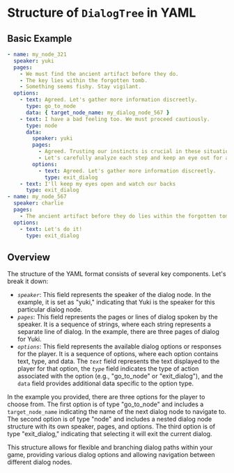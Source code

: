 # Structure of `DialogTree` in YAML

## Basic Example

```yaml
- name: my_node_321
  speaker: yuki
  pages:
    - We must find the ancient artifact before they do.
    - The key lies within the forgotten tomb.
    - Something seems fishy. Stay vigilant.
  options:
    - text: Agreed. Let's gather more information discreetly.
      type: go_to_node
      data: { target_node_name: my_dialog_node_567 }
    - text: I have a bad feeling too. We must proceed cautiously.
      type: node
      data:
        speaker: yuki
        pages:
          - Agreed. Trusting our instincts is crucial in these situations.
          - Let's carefully analyze each step and keep an eye out for any hidden dangers.
        options:
          - text: Agreed. Let's gather more information discreetly.
            type: exit_dialog
    - text: I'll keep my eyes open and watch our backs
      type: exit_dialog
- name: my_node_567
  speaker: charlie
  pages:
    - The ancient artifact before they do lies within the forgotten tomb.
  options:
    - text: Let's do it!
      type: exit_dialog
```

## Overview

The structure of the YAML format consists of several key components. Let's break it down:

- *`speaker`*: This field represents the speaker of the dialog node. In the example, it is set as "yuki," indicating that Yuki is the speaker for this particular dialog node.
- *`pages`*: This field represents the pages or lines of dialog spoken by the speaker. It is a sequence of strings, where each string represents a separate line of dialog. In the example, there are three pages of dialog for Yuki.
- *`options`*: This field represents the available dialog options or responses for the player. It is a sequence of options, where each option contains text, type, and data. The *`text`* field represents the text displayed to the player for that option, the *`type`* field indicates the type of action associated with the option (e.g., "go_to_node" or "exit_dialog"), and the `data` field provides additional data specific to the option type.

In the example you provided, there are three options for the player to choose from. The first option is of type "go_to_node" and includes a `target_node_name` indicating the name of the next dialog node to navigate to. The second option is of type "node" and includes a nested dialog node structure with its own speaker, pages, and options. The third option is of type "exit_dialog," indicating that selecting it will exit the current dialog.

This structure allows for flexible and branching dialog paths within your game, providing various dialog options and allowing navigation between different dialog nodes.


